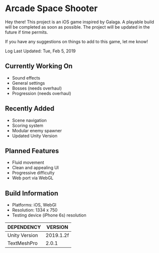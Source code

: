 # Arcade Space Shooter

Hey there! This project is an iOS game inspired by Galaga. A playable build will be completed as soon as possible. The project will be updated in the future if time permits. 

If you have any suggestions on things to add to this game, let me know! 


Log Last Updated: Tue, Feb 5, 2019


## Currently Working On
- Sound effects
- General settings
- Bosses (needs overhaul)
- Progression (needs overhaul)

## Recently Added
- Scene navigation
- Scoring system
- Modular enemy spawner
- Updated Unity Version

## Planned Features
- Fluid movement
- Clean and appealing UI
- Progressive difficulty
- Web port via WebGL

## Build Information
- Platforms: iOS, WebGl
- Resolution: 1334 x 750
- Testing device (iPhone 6s) resolution

| DEPENDENCY  |  VERSION |
| ------------- | ------------- |
| Unity Version  | 2019.1.2f |
| TextMeshPro  | 2.0.1 |
